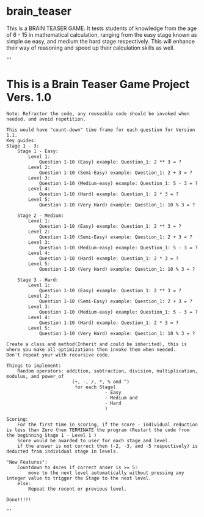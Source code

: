# brain_teaser
This is a BRAIN TEASER GAME. It tests students of knowledge from the age of 6 - 15 in mathematical calculation, ranging from the easy stage known as simple oe easy, and medium the hard stage respectively. This will enhance their way of reasoning and speed up their calculation skills as well.


'''
# This is a Brain Teaser Game Project Vers. 1.0
    
    Note: Refractor the code, any reuseable code should be invoked when needed, and avoid repetition.

    This would have "count-down" time frame for each question for Version 1.1. 
    Key guides:
    Stage 1 - 3:
        Stage 1 - Easy:
            Level 1:
                Question 1-10 (Easy) example: Question_1: 2 ** 3 = ? 
            Level 2:
                Question 1-10 (Semi-Easy) example: Question_1: 2 + 3 = ?
            Level 3:
                Question 1-10 (Medium-easy) example: Question_1: 5 - 3 = ?
            Level 4:
                Question 1-10 (Hard) example: Question_1: 2 * 3 = ?
            Level 5:
                Question 1-10 (Very Hard) example: Question_1: 10 % 3 = ?
        
        Stage 2 - Medium:
            Level 1:
                Question 1-10 (Easy) example: Question_1: 2 ** 3 = ? 
            Level 2:
                Question 1-10 (Semi-Easy) example: Question_1: 2 + 3 = ?
            Level 3:
                Question 1-10 (Medium-easy) example: Question_1: 5 - 3 = ?
            Level 4:
                Question 1-10 (Hard) example: Question_1: 2 * 3 = ?
            Level 5:
                Question 1-10 (Very Hard) example: Question_1: 10 % 3 = ?
        
        Stage 3 - Hard:
            Level 1:
                Question 1-10 (Easy) example: Question_1: 2 ** 3 = ? 
            Level 2:
                Question 1-10 (Semi-Easy) example: Question_1: 2 + 3 = ?
            Level 3:
                Question 1-10 (Medium-easy) example: Question_1: 5 - 3 = ?
            Level 4:
                Question 1-10 (Hard) example: Question_1: 2 * 3 = ?
            Level 5:
                Question 1-10 (Very Hard) example: Question_1: 10 % 3 = ?
    
    Create a class and method(Inherit and could be inherited), this is where you make all optimizations then invoke them when needed.
    Don't repeat your with recursive code. 

    Things to implement:
        Random operators: addition, subtraction, division, multiplication, modulus, and power_of
                            (+, -, /, *, % and ^)
                             for each Stage(         
                                        - Easy 
                                        - Medium and 
                                        - Hard
                                        )

    Scoring:
        For the first time in scoring, if the score - individual reduction is less than Zero then TERMINATE the program (Restart the code from the beginning Stage 1 - Level 1 )
        Score would be awarded to user for each stage and level.
        if the answer is not correct then (-2, -3, and -5 respectively) is deducted from individual stage in levels.
    
    "New Features":
        Countdown to 4sces if correct anser is >= 5:
            move to the next level automatically without pressing any integer value to trigger the Stage to the next level.
        else:
            Repeat the recent or previous level.
        
    Done!!!!!
'''